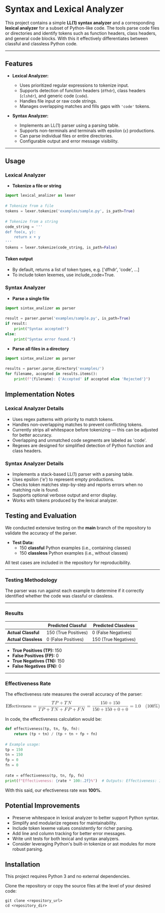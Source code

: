 # Syntax and Lexical Analyzer

This project contains a simple **LL(1) syntax analyzer** and a corresponding **lexical analyzer** for a subset of Python-like code. The tools parse code files or directories and identify tokens such as function headers, class headers, and general code blocks. With this it effectively differentiates between classful and classless Python code.

---

## Features

- **Lexical Analyzer:**
  - Uses prioritized regular expressions to tokenize input.
  - Supports detection of function headers (`dfhdr`), class headers (`clshdr`), and generic code (`code`).
  - Handles file input or raw code strings.
  - Manages overlapping matches and fills gaps with `'code'` tokens.
  
- **Syntax Analyzer:**
  - Implements an LL(1) parser using a parsing table.
  - Supports non-terminals and terminals with epsilon (`ε`) productions.
  - Can parse individual files or entire directories.
  - Configurable output and error message visibility.
  
---

## Usage

### Lexical Analyzer

- **Tokenize a file or string**

```python
import lexical_analizer as lexer

# Tokenize from a file
tokens = lexer.tokenize('examples/sample.py', is_path=True)

# Tokenize from a string
code_string = '''
def foo(x, y):
    return x + y
'''
tokens = lexer.tokenize(code_string, is_path=False)
```

#### Token output

- By default, returns a list of token types, e.g. ['dfhdr', 'code', ...]
- To include token lexemes, use include_code=True.

### Syntax Analyzer

- **Parse a single file**

```python
import sintax_analizer as parser

result = parser.parse('examples/sample.py', is_path=True)
if result:
    print("Syntax accepted!")
else:
    print("Syntax error found.")
```

- **Parse all files in a directory**

```python
import sintax_analizer as parser

results = parser.parse_directory('examples/')
for filename, accepted in results.items():
    print(f"{filename}: {'Accepted' if accepted else 'Rejected'}")
```

## Implementation Notes

### Lexical Analyzer Details

- Uses regex patterns with priority to match tokens.
- Handles non-overlapping matches to prevent conflicting tokens.
- Currently strips all whitespace before tokenizing — this can be adjusted for better accuracy.
- Overlapping and unmatched code segments are labeled as 'code'.
- Regexes are designed for simplified detection of Python function and class headers.

### Syntax Analyzer Details

- Implements a stack-based LL(1) parser with a parsing table.
- Uses epsilon ('e') to represent empty productions.
- Checks token matches step-by-step and reports errors when no matching rule is found.
- Supports optional verbose output and error display.
- Works with tokens produced by the lexical analyzer.

## Testing and Evaluation

We conducted extensive testing on the **main** branch of the repository to validate the accuracy of the parser.

- **Test Data:**
  - 150 **classful** Python examples (i.e., containing classes)
  - 150 **classless** Python examples (i.e., without classes)
  
All test cases are included in the repository for reproducibility.

---

### Testing Methodology

The parser was run against each example to determine if it correctly identified whether the code was classful or classless.

---

### Results

|                     | Predicted Classful | Predicted Classless |
|---------------------|--------------------|---------------------|
| **Actual Classful**   | 150 (True Positives)  | 0 (False Negatives)   |
| **Actual Classless** | 0 (False Positives)   | 150 (True Negatives)  |

- **True Positives (TP):** 150  
- **False Positives (FP):** 0  
- **True Negatives (TN):** 150  
- **False Negatives (FN):** 0  

---

### Effectiveness Rate

The effectiveness rate measures the overall accuracy of the parser:

![Effectiveness Formula](docs/images/effectiveness_formula.png)

In code, the effectiveness calculation would be:

```python
def effectiveness(tp, tn, fp, fn):
    return (tp + tn) / (tp + tn + fp + fn)

# Example usage:
tp = 150
tn = 150
fp = 0
fn = 0

rate = effectiveness(tp, tn, fp, fn)
print(f"Effectiveness: {rate * 100:.2f}%")  # Outputs: Effectiveness: 100.00%
```

With this said, our efectiveness rate was **100%**.

## Potential Improvements

- Preserve whitespace in lexical analyzer to better support Python syntax.
- Simplify and modularize regexes for maintainability.
- Include token lexeme values consistently for richer parsing.
- Add line and column tracking for better error messages.
- Write unit tests for both lexical and syntax analyzers.
- Consider leveraging Python's built-in tokenize or ast modules for more robust parsing.

## Installation

This project requires Python 3 and no external dependencies.

Clone the repository or copy the source files at the level of your desired code:
```
git clone <repository_url>
cd <repository_dir>
```
